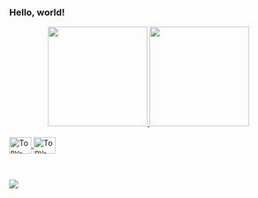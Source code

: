 ### Hello, world!
<div align="center">
  <a href="https://github.com/tonyals">
  <img height="180em" src="https://github-readme-stats.vercel.app/api/top-langs/?username=tonyals&layout=compact&langs_count=7&theme=dracula"/>
  <img height="180em" src="https://github-readme-stats.vercel.app/api?username=tonyals&show_icons=true&theme=dracula&include_all_commits=true&count_private=true"/>
</div>
  
<div style="display: inline_block"><br>
  <img align="center" alt="Tony-Kotlin" height="30" width="40" src="https://cdn.jsdelivr.net/gh/devicons/devicon/icons/kotlin/kotlin-original.svg">
  <img align="center" alt="Tony-Java" height="30" width="40" src="https://cdn.jsdelivr.net/gh/devicons/devicon/icons/java/java-original.svg">
</div>
  
##
<div style="display: inline_block"><br>
  <a href="https://www.linkedin.com/in/tonyluzsilva" target="_blank"><img src="https://img.shields.io/badge/-LinkedIn-%230077B5?style=for-the-      badge&logo=linkedin&logoColor=white" target="_blank"></a> 
</div>
